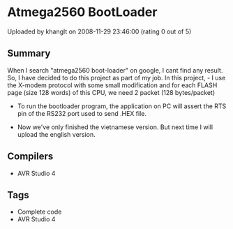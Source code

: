 # Atmega2560 BootLoader

Uploaded by khanglt on 2008-11-29 23:46:00 (rating 0 out of 5)

## Summary

When I search "atmega2560 boot-loader" on google, I cant find any result. So, I have decided to do this project as part of my job. In this project, - I use the X-modem protocol with some small modification and for each FLASH page (size 128 words) of this CPU, we need 2 packet (128 bytes/packet)  

- To run the bootloader program, the application on PC will assert the RTS pin of the RS232 port used to send .HEX file.  

- Now we've only finished the vietnamese version. But next time I will upload the english version.

## Compilers

- AVR Studio 4

## Tags

- Complete code
- AVR Studio 4
